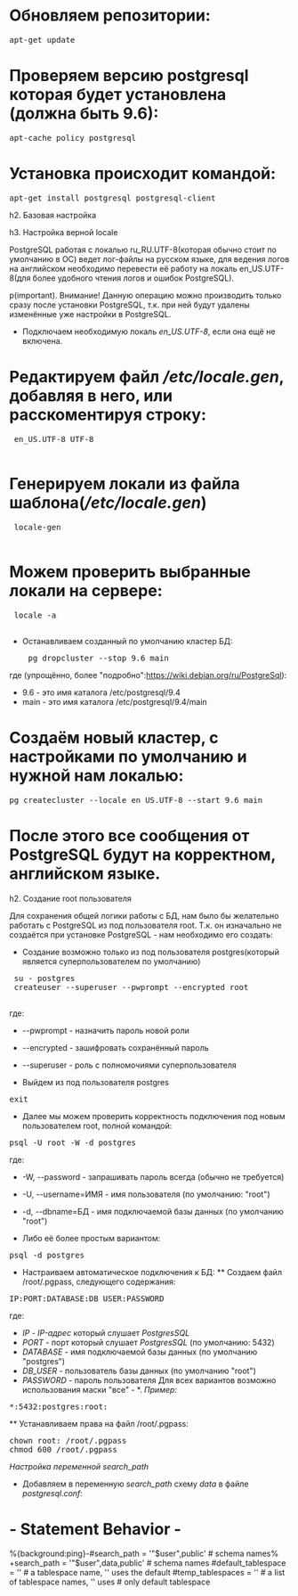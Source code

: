 
# Обновляем репозитории:
<pre>
apt-get update
</pre>
# Проверяем версию postgresql которая будет установлена (должна быть 9.6):
<pre>
apt-cache policy postgresql
</pre>
# Установка происходит командой:
<pre>
apt-get install postgresql postgresql-client
</pre>

h2. Базовая настройка

h3. Настройка верной locale

PostgreSQL работая с локалью ru_RU.UTF-8(которая обычно стоит по умолчанию в ОС) ведет лог-файлы на русском языке, для ведения логов на английском необходимо перевести её работу на локаль en_US.UTF-8(для более удобного чтения логов и ошибок PostgreSQL).

p(important). Внимание! Данную операцию можно производить только сразу после установки PostgreSQL, т.к. при ней будут удалены изменённые уже настройки в PostgreSQL.


* Подключаем необходимую локаль _en_US.UTF-8_, если она ещё не включена.
        
# Редактируем файл _/etc/locale.gen_, добавляя в него, или расскоментируя строку:
 <pre>
 en_US.UTF-8 UTF-8
 </pre>
#  Генерируем локали из файла шаблона(_/etc/locale.gen_)
<pre>
 locale-gen
 </pre>
#  Можем проверить выбранные локали на сервере:
 <pre>
 locale -a
 </pre>
* Останавливаем созданный по умолчанию кластер БД:
<pre>
    pg_dropcluster --stop 9.6 main
</pre>
где (упрощённо, более "подробно":https://wiki.debian.org/ru/PostgreSql):
* 9.6 - это имя каталога /etc/postgresql/9.4
* main - это имя каталога /etc/postgresql/9.4/main

# Создаём новый кластер, с настройками по умолчанию и нужной нам локалью:
<pre>
pg_createcluster --locale en_US.UTF-8 --start 9.6 main
</pre>
# После этого все сообщения от PostgreSQL будут на корректном, английском языке.

h2. Создание root пользователя

Для сохранения общей логики работы с БД, нам было бы желательно работать с PostgreSQL из под пользователя root.
Т.к. он изначально не создаётся при установке PostgreSQL - нам необходимо его создать:

* Создание возможно только из под пользователя postgres(который является суперпользователем по умолчанию)

 <pre>
 su - postgres
 createuser --superuser --pwprompt --encrypted root
 </pre>

 где:
* --pwprompt - назначить пароль новой роли
* --encrypted - зашифровать сохранённый пароль
* --superuser - роль с полномочиями суперпользователя

* Выйдем из под пользователя postgres
<pre>
exit
</pre>

* Далее мы можем проверить корректность подключения под новым пользователем root, полной командой:
<pre>
psql -U root -W -d postgres
</pre>
где:

* -W, --password - запрашивать пароль всегда (обычно не требуется)
* -U, --username=ИМЯ - имя пользователя (по умолчанию: "root")
* -d, --dbname=БД - имя подключаемой базы данных (по умолчанию "root")

* Либо её более простым вариантом:

<pre>
psql -d postgres
</pre>

* Настраиваем автоматическое подключения к БД:
** Создаем файл /root/.pgpass, следующего содержания:
<pre>
IP:PORT:DATABASE:DB_USER:PASSWORD
</pre>
где:

* _IP_ - _IP-адрес_ который слушает _PostgresSQL_
* _PORT_ - порт который слушает _PostgresSQL_ (по умолчанию: 5432)
* _DATABASE_ - имя подключаемой базы данных (по умолчанию "postgres")
* _DB_USER_ - пользователь базы данных (по умолчанию "root")
* _PASSWORD_ - пароль пользователя
    Для всех вариантов возможно использования маски "все" - *.
    _Пример:_
<pre>
*:5432:postgres:root:<PASSWD>
</pre>
** Устанавливаем права на файл /root/.pgpass:
<pre>
chown root: /root/.pgpass
chmod 600 /root/.pgpass
</pre>

*Настройка переменной search_path*

* Добавляем в переменную _search_path_ схему _data_ в файле _postgresql.conf_:

# - Statement Behavior -

%{background:ping}-#search_path = '"$user",public'                     # schema names%
+search_path = '"$user",data,public'            # schema names
 #default_tablespace = ''               # a tablespace name, '' uses the default
 #temp_tablespaces = ''                 # a list of tablespace names, '' uses
                                        # only default tablespace
